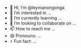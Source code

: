 - 👋 Hi, I’m @leymanongonga
- 👀 I’m interested in ...
- 🌱 I’m currently learning ...
- 💞️ I’m looking to collaborate on ...
- 📫 How to reach me ...
- 😄 Pronouns: ...
- ⚡ Fun fact: ...

<!---
leymanongonga/leymanongonga is a ✨ special ✨ repository because its `README.md` (this file) appears on your GitHub profile.
You can click the Preview link to take a look at your changes.
--->
